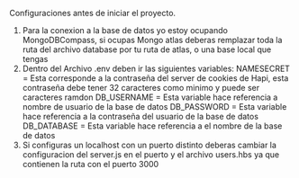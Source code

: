 Configuraciones antes de iniciar el proyecto.

1. Para la conexion a la base de datos yo estoy ocupando MongoDBCompass, si ocupas Mongo atlas deberas remplazar toda la ruta del archivo database por tu ruta de atlas, o una base local que tengas
2. Dentro del Archivo .env deben ir las siguientes variables:
   NAMESECRET = Esta corresponde a la contraseña del server de cookies de Hapi, esta contraseña debe tener 32 caracteres como minimo y puede ser caracteres ramdon
   DB_USERNAME = Esta variable hace referencia a nombre de usuario de la base de datos
   DB_PASSWORD = Esta variable hace referencia a la contraseña del usuario de la base de datos
   DB_DATABASE = Esta variable hace referencia a el nombre de la base de datos
3. Si configuras un localhost con un puerto distinto deberas cambiar la configuracion del server.js en el puerto y el archivo users.hbs ya que contienen la ruta con el puerto 3000
